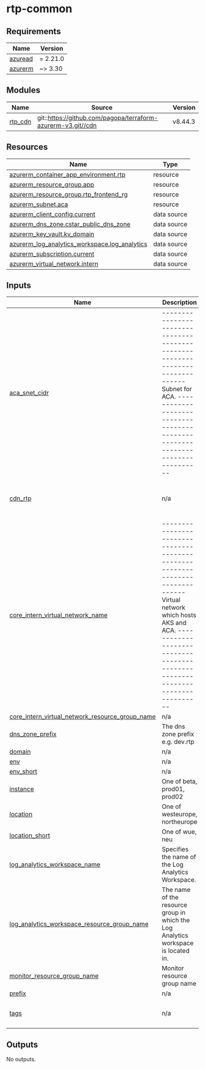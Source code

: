 # rtp-common

<!-- BEGIN_TF_DOCS -->
## Requirements

| Name | Version |
|------|---------|
| <a name="requirement_azuread"></a> [azuread](#requirement\_azuread) | = 2.21.0 |
| <a name="requirement_azurerm"></a> [azurerm](#requirement\_azurerm) | ~> 3.30 |

## Modules

| Name | Source | Version |
|------|--------|---------|
| <a name="module_rtp_cdn"></a> [rtp\_cdn](#module\_rtp\_cdn) | git::https://github.com/pagopa/terraform-azurerm-v3.git//cdn | v8.44.3 |

## Resources

| Name | Type |
|------|------|
| [azurerm_container_app_environment.rtp](https://registry.terraform.io/providers/hashicorp/azurerm/latest/docs/resources/container_app_environment) | resource |
| [azurerm_resource_group.app](https://registry.terraform.io/providers/hashicorp/azurerm/latest/docs/resources/resource_group) | resource |
| [azurerm_resource_group.rtp_frontend_rg](https://registry.terraform.io/providers/hashicorp/azurerm/latest/docs/resources/resource_group) | resource |
| [azurerm_subnet.aca](https://registry.terraform.io/providers/hashicorp/azurerm/latest/docs/resources/subnet) | resource |
| [azurerm_client_config.current](https://registry.terraform.io/providers/hashicorp/azurerm/latest/docs/data-sources/client_config) | data source |
| [azurerm_dns_zone.cstar_public_dns_zone](https://registry.terraform.io/providers/hashicorp/azurerm/latest/docs/data-sources/dns_zone) | data source |
| [azurerm_key_vault.kv_domain](https://registry.terraform.io/providers/hashicorp/azurerm/latest/docs/data-sources/key_vault) | data source |
| [azurerm_log_analytics_workspace.log_analytics](https://registry.terraform.io/providers/hashicorp/azurerm/latest/docs/data-sources/log_analytics_workspace) | data source |
| [azurerm_subscription.current](https://registry.terraform.io/providers/hashicorp/azurerm/latest/docs/data-sources/subscription) | data source |
| [azurerm_virtual_network.intern](https://registry.terraform.io/providers/hashicorp/azurerm/latest/docs/data-sources/virtual_network) | data source |

## Inputs

| Name | Description | Type | Default | Required |
|------|-------------|------|---------|:--------:|
| <a name="input_aca_snet_cidr"></a> [aca\_snet\_cidr](#input\_aca\_snet\_cidr) | ------------------------------------------------------------------------------ Subnet for ACA. ------------------------------------------------------------------------------ | `string` | n/a | yes |
| <a name="input_cdn_rtp"></a> [cdn\_rtp](#input\_cdn\_rtp) | n/a | <pre>object({<br>    storage_account_replication_type   = string<br>    advanced_threat_protection_enabled = bool<br>  })</pre> | n/a | yes |
| <a name="input_core_intern_virtual_network_name"></a> [core\_intern\_virtual\_network\_name](#input\_core\_intern\_virtual\_network\_name) | ------------------------------------------------------------------------------ Virtual network which hosts AKS and ACA. ------------------------------------------------------------------------------ | `string` | n/a | yes |
| <a name="input_core_intern_virtual_network_resource_group_name"></a> [core\_intern\_virtual\_network\_resource\_group\_name](#input\_core\_intern\_virtual\_network\_resource\_group\_name) | n/a | `string` | n/a | yes |
| <a name="input_dns_zone_prefix"></a> [dns\_zone\_prefix](#input\_dns\_zone\_prefix) | The dns zone prefix e.g. dev.rtp | `string` | n/a | yes |
| <a name="input_domain"></a> [domain](#input\_domain) | n/a | `string` | n/a | yes |
| <a name="input_env"></a> [env](#input\_env) | n/a | `string` | n/a | yes |
| <a name="input_env_short"></a> [env\_short](#input\_env\_short) | n/a | `string` | n/a | yes |
| <a name="input_instance"></a> [instance](#input\_instance) | One of beta, prod01, prod02 | `string` | n/a | yes |
| <a name="input_location"></a> [location](#input\_location) | One of westeurope, northeurope | `string` | n/a | yes |
| <a name="input_location_short"></a> [location\_short](#input\_location\_short) | One of wue, neu | `string` | n/a | yes |
| <a name="input_log_analytics_workspace_name"></a> [log\_analytics\_workspace\_name](#input\_log\_analytics\_workspace\_name) | Specifies the name of the Log Analytics Workspace. | `string` | n/a | yes |
| <a name="input_log_analytics_workspace_resource_group_name"></a> [log\_analytics\_workspace\_resource\_group\_name](#input\_log\_analytics\_workspace\_resource\_group\_name) | The name of the resource group in which the Log Analytics workspace is located in. | `string` | n/a | yes |
| <a name="input_monitor_resource_group_name"></a> [monitor\_resource\_group\_name](#input\_monitor\_resource\_group\_name) | Monitor resource group name | `string` | n/a | yes |
| <a name="input_prefix"></a> [prefix](#input\_prefix) | n/a | `string` | n/a | yes |
| <a name="input_tags"></a> [tags](#input\_tags) | n/a | `map(any)` | <pre>{<br>  "CreatedBy": "Terraform"<br>}</pre> | no |

## Outputs

No outputs.
<!-- END_TF_DOCS -->
